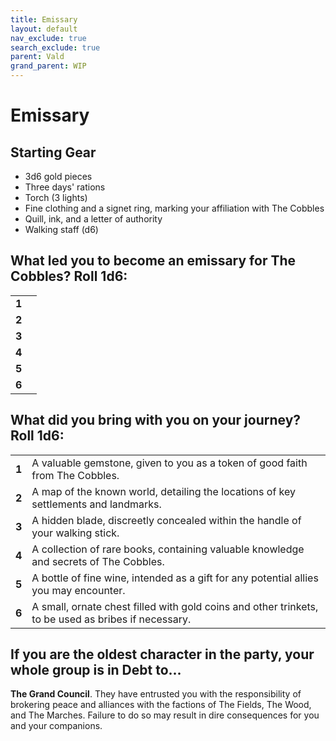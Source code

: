 ```yaml
---
title: Emissary
layout: default
nav_exclude: true
search_exclude: true
parent: Vald
grand_parent: WIP
---
```



# Emissary

## Starting Gear

- 3d6 gold pieces
- Three days' rations
- Torch (3 lights)
- Fine clothing and a signet ring, marking your affiliation with The Cobbles
- Quill, ink, and a letter of authority
- Walking staff (d6)

## What led you to become an emissary for The Cobbles? Roll 1d6:

|       |     |
| ----- | --- |
| **1** |     |
| **2** |     |
| **3** |     |
| **4** |     |
| **5** |     |
| **6** |     |

## What did you bring with you on your journey? Roll 1d6:

|       |                                                              |
| ----- | ------------------------------------------------------------ |
| **1** | A valuable gemstone, given to you as a token of good faith from The Cobbles. |
| **2** | A map of the known world, detailing the locations of key settlements and landmarks. |
| **3** | A hidden blade, discreetly concealed within the handle of your walking stick. |
| **4** | A collection of rare books, containing valuable knowledge and secrets of The Cobbles. |
| **5** | A bottle of fine wine, intended as a gift for any potential allies you may encounter. |
| **6** | A small, ornate chest filled with gold coins and other trinkets, to be used as bribes if necessary. |

## If you are the oldest character in the party, your whole group is in Debt to...

**The Grand Council**. They have entrusted you with the responsibility of brokering peace and alliances with the factions of The Fields, The Wood, and The Marches. Failure to do so may result in dire consequences for you and your companions.
